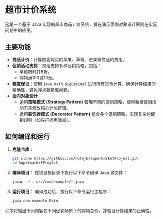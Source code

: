 # 超市计价系统

这是一个基于 Java 实现的超市商品计价系统，旨在演示面向对象设计原则在实际问题中的应用。

## 主要功能

- **商品计价**：计算顾客购买的苹果、草莓、芒果等商品的费用。
- **促销活动支持**：灵活支持多种促销策略，包括：
    - 草莓限时打8折。
    - 购物满100减10元。
- **精度保证**：使用 `java.math.BigDecimal` 进行所有货币计算，确保计算结果的精确性，避免浮点数精度问题。
- **面向对象设计**：
    - 运用**策略模式 (Strategy Pattern)** 管理不同的促销策略，使得新增促销活动无需修改核心计价逻辑。
    - 运用**装饰器模式 (Decorator Pattern)** 组合多个促销策略，实现复杂的促销规则（如先打折再满减）。

## 如何编译和运行

1.  **克隆仓库**：
    ```bash
    git clone https://github.com/hotejb/SupermarketProject.git
    cd SupermarketProject
    ```

2.  **编译项目**：
    在项目根目录下执行以下命令编译 Java 源文件：
    ```bash
    javac -d . src/com/example/*.java
    ```

3.  **运行项目**：
    编译成功后，执行以下命令运行主程序：
    ```bash
    java com.example.Main
    ```

程序将输出不同顾客在不同促销场景下的购物总价，并验证计算结果的正确性。
